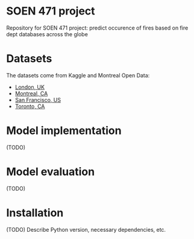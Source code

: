 # SOEN 471 project
Repository for SOEN 471 project: predict occurence of fires based on fire dept databases across the globe

# Datasets
The datasets come from Kaggle and Montreal Open Data:
- [London, UK](https://www.kaggle.com/datasets/jonbown/london-fire-brigade-incidents)
- [Montreal, CA](https://donnees.montreal.ca/ville-de-montreal/interventions-service-securite-incendie-montreal)
- [San Francisco, US](https://www.kaggle.com/datasets/imankity/san-francisco-fire-department-public-dataset)
- [Toronto, CA](https://www.kaggle.com/datasets/reihanenamdari/fire-incidents)

# Model implementation
(TODO)

# Model evaluation
(TODO)

# Installation
(TODO) Describe Python version, necessary dependencies, etc.